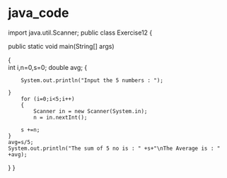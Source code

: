 # java_code

import java.util.Scanner;
public class Exercise12 {

    
  public static void main(String[] args)

{       
    int i,n=0,s=0;
	double avg;
	{
	   
        System.out.println("Input the 5 numbers : ");  
         
	}
		for (i=0;i<5;i++)
		{
		    Scanner in = new Scanner(System.in);
		    n = in.nextInt();
		    
  		s +=n;
	}
	avg=s/5;
	System.out.println("The sum of 5 no is : " +s+"\nThe Average is : " +avg);
 
}
}
